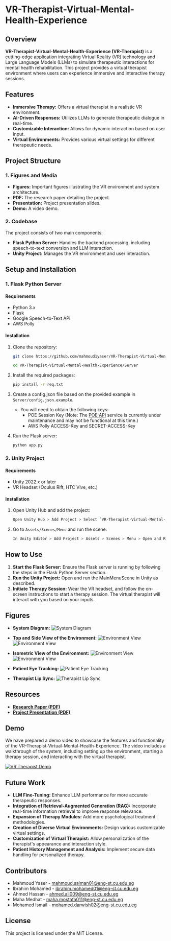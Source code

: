 # VR-Therapist-Virtual-Mental-Health-Experience

## Overview

**VR-Therapist-Virtual-Mental-Health-Experience (VR-Therapist)** is a cutting-edge application integrating Virtual Reality (VR) technology and Large Language Models (LLMs) to simulate therapeutic interactions for mental health rehabilitation. This project provides a virtual therapist environment where users can experience immersive and interactive therapy sessions.

## Features

- **Immersive Therapy:** Offers a virtual therapist in a realistic VR environment.
- **AI-Driven Responses:** Utilizes LLMs to generate therapeutic dialogue in real-time.
- **Customizable Interaction:** Allows for dynamic interaction based on user input.
- **Virtual Environments:** Provides various virtual settings for different therapeutic needs.

## Project Structure

### 1. Figures and Media

- **Figures:** Important figures illustrating the VR environment and system architecture.
- **PDF:** The research paper detailing the project.
- **Presentation:** Project presentation slides.
- **Demo:** A video demo.

### 2. Codebase

The project consists of two main components:
- **Flask Python Server:** Handles the backend processing, including speech-to-text conversion and LLM interaction.
- **Unity Project:** Manages the VR environment and user interaction.

## Setup and Installation

### 1. Flask Python Server

#### Requirements

- Python 3.x
- Flask
- Google Speech-to-Text API
- AWS Polly

#### Installation

1. Clone the repository:
   ```bash
   git clone https://github.com/mahmoud1yaser/VR-Therapist-Virtual-Mental-Health-Experience

   cd VR-Therapist-Virtual-Mental-Health-Experience/Server
   ```

2. Install the required packages:
   ```bash
   pip install -r req.txt
   ```

3. Create a config.json file based on the provided example in ```Server/config.json.example```.
    - You will need to obtain the following keys:
        - POE Session Key (Note: The [POE API](https://github.com/snowby666/poe-api-wrapper) service is currently under maintenance and may not be functional at this time.)
        - AWS Polly ACCESS-Key and SECRET-ACCESS-Key

4. Run the Flask server:
   ```bash
   python app.py
   ```

### 2. Unity Project

#### Requirements

- Unity 2022.x or later
- VR Headset (Oculus Rift, HTC Vive, etc.)

#### Installation

1. Open Unity Hub and add the project:
   ```bash
   Open Unity Hub > Add Project > Select `VR-Therapist-Virtual-Mental-Health-Experience/VR-Game`
   ```

2. Go to `Assets/Scenes/Menu` and run the scene:
   ```bash
   In Unity Editor > Add Project > Assets > Scenes > Menu > Open and Run
   ```

## How to Use

1. **Start the Flask Server:** Ensure the Flask server is running by following the steps in the Flask Python Server section.
2. **Run the Unity Project:** Open and run the MainMenuScene in Unity as described.
3. **Initiate Therapy Session:** Wear the VR headset, and follow the on-screen instructions to start a therapy session. The virtual therapist will interact with you based on your inputs.

## Figures

- **System Diagram:**
  ![System Diagram](assets/images/system_digram.png)
  
- **Top and Side View of the Environment:**
  ![Environment View](assets/images/top_env.png)
  ![Environment View](assets/images/side_env.png)
  
- **Isometric View of the Environment:**
  ![Environment View](assets/images/env_3d2.png)
  ![Environment View](assets/images/env_3d1.png)

- **Patient Eye Tracking:**
  ![Patient Eye Tracking](assets/images/eye_tracker.png)
  
- **Therapist Lip Sync:**
  ![Therapist Lip Sync](assets/images/lip_sync.png)

## Resources

- **[Research Paper (PDF)](assets/pdf)**
- **[Project Presentation (PDF)](assets/pdf)**

## Demo
We have prepared a demo video to showcase the features and functionality of the VR-Therapist-Virtual-Mental-Health-Experience. The video includes a walkthrough of the system, including setting up the environment, starting a therapy session, and interacting with the virtual therapist.

[![VR Therapist Demo](https://img.youtube.com/vi/x633kQ59pfw/0.jpg)](https://www.youtube.com/watch?v=x633kQ59pfw)

## Future Work
- **LLM Fine-Tuning:** Enhance LLM performance for more accurate therapeutic responses.
- **Integration of Retrieval-Augmented Generation (RAG):** Incorporate real-time information retrieval to improve response relevance.
- **Expansion of Therapy Modules:** Add more psychological treatment methodologies.
- **Creation of Diverse Virtual Environments:** Design various customizable virtual settings.
- **Customization of Virtual Therapist:** Allow personalization of the therapist's appearance and interaction style.
- **Patient History Management and Analysis:** Implement secure data handling for personalized therapy.

## Contributors

- Mahmoud Yaser - [mahmoud.salman01@eng-st.cu.edu.eg](mailto:mahmoud.salman01@eng-st.cu.edu.eg)
- Ibrahim Mohamed - [ibrahim.mohamed01@eng-st.cu.edu.eg](mailto:ibrahim.mohamed01@eng-st.cu.edu.eg)
- Ahmed Hassan - [ahmed.ali009@eng-st.cu.edu.eg](mailto:ahmed.ali009@eng-st.cu.edu.eg)
- Maha Medhat - [maha.mostafa011@eng-st.cu.edu.eg](mailto:maha.mostafa011@eng-st.cu.edu.eg)
- Mohamed Ismail - [mohamed.darwish02@eng-st.cu.edu.eg](mailto:mohamed.darwish02@eng-st.cu.edu.eg)

## License

This project is licensed under the MIT License.
